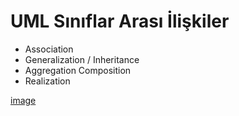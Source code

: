 # UML Sınıflar Arası İlişkiler
- Association
- Generalization / Inheritance
- Aggregation Composition
- Realization

[image](https://patika-prod.s3-eu-central-1.amazonaws.com/content/modules/oop/lessons/uml-class-diagram/KhNZmcdH84qJtKutw) 
